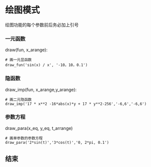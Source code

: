 # 绘图模式

绘图功能的每个参数前后务必加上引号

### 一元函数

draw(fun, x_arange):

```
# 画一元显函数
draw_fun('sin(x) / x', '-10，10，0.1')
```

### 隐函数

draw_imp(fun, x_arange,y_arange):

```
# 画二元隐函数
draw_imp('17 * x**2 -16*abs(x)*y + 17 * y**2-256','-6,6','-6,6')
```

### 参数方程

draw_para(x_eq, y_eq, t_arrange)

```
# 画单参数的参数方程
draw_para('2*sin(t)','3*cos(t)','0, 2*pi, 0.1')
```

## 结束